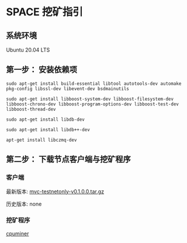 # SPACE 挖矿指引

## 系统环境
Ubuntu 20.04 LTS

## 第一步： 安装依赖项
```
sudo apt-get install build-essential libtool autotools-dev automake pkg-config libssl-dev libevent-dev bsdmainutils
```
```
sudo apt-get install libboost-system-dev libboost-filesystem-dev libboost-chrono-dev libboost-program-options-dev libboost-test-dev libboost-thread-dev
```
```
sudo apt-get install libdb-dev
```
```
sudo apt-get install libdb++-dev
```
```
apt-get install libczmq-dev
```

## 第二步： 下载节点客户端与挖矿程序


### 客户端

最新版本: [mvc-testnetonly-v0.1.0.0.tar.gz]()

历史版本: none

### 挖矿程序

[cpuminer]()




